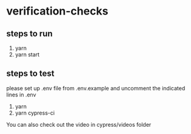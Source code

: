 # verification-checks

## steps to run

1) yarn
2) yarn start

## steps to test

please set up .env file from .env.example and uncomment the indicated lines in .env

1) yarn
2) yarn cypress-ci

You can also check out the video in cypress/videos folder

